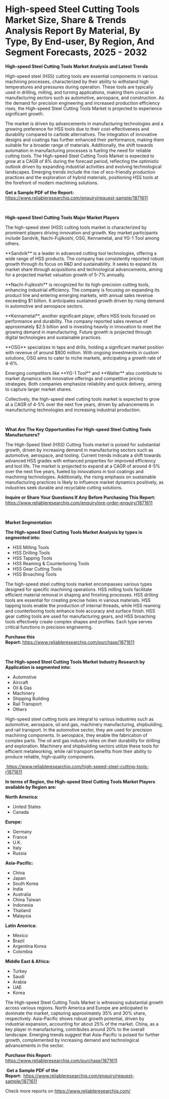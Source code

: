 <p><h1>High-speed Steel Cutting Tools Market Size, Share & Trends Analysis Report By Material, By Type, By End-user, By Region, And Segment Forecasts, 2025 - 2032</h1></p><p><strong>High-speed Steel Cutting Tools Market Analysis and Latest Trends</strong></p>
<p><p>High-speed steel (HSS) cutting tools are essential components in various machining processes, characterized by their ability to withstand high temperatures and pressures during operation. These tools are typically used in drilling, milling, and turning applications, making them crucial in manufacturing sectors such as automotive, aerospace, and construction. As the demand for precision engineering and increased production efficiency rises, the High-speed Steel Cutting Tools Market is projected to experience significant growth. </p><p>The market is driven by advancements in manufacturing technologies and a growing preference for HSS tools due to their cost-effectiveness and durability compared to carbide alternatives. The integration of innovative designs and coatings has further enhanced their performance, making them suitable for a broader range of materials. Additionally, the shift towards automation in manufacturing processes is fueling the need for reliable cutting tools. The High-speed Steel Cutting Tools Market is expected to grow at a CAGR of 8% during the forecast period, reflecting the optimistic outlook driven by expanding industrial activities and evolving technological landscapes. Emerging trends include the rise of eco-friendly production practices and the exploration of hybrid materials, positioning HSS tools at the forefront of modern machining solutions.</p></p>
<p><strong>Get a Sample PDF of the Report:&nbsp;</strong> <a href="https://www.reliableresearchiq.com/enquiry/request-sample/1871611?utm_campaign=2042&utm_medium=2&utm_source=Github&utm_content=ia&utm_term=28022025&utm_id=high-speed-steel-cutting-tools">https://www.reliableresearchiq.com/enquiry/request-sample/1871611</a></p>
<p>&nbsp;</p>
<p><strong>High-speed Steel Cutting Tools Major Market Players</strong></p>
<p><p>The high-speed steel (HSS) cutting tools market is characterized by prominent players driving innovation and growth. Key market participants include Sandvik, Nachi-Fujikoshi, OSG, Kennametal, and YG-1 Tool among others.</p><p>**Sandvik** is a leader in advanced cutting tool technologies, offering a wide range of HSS products. The company has consistently reported robust growth through its focus on R&D and sustainability. It seeks to expand its market share through acquisitions and technological advancements, aiming for a projected market valuation growth of 5-7% annually.</p><p>**Nachi-Fujikoshi** is recognized for its high-precision cutting tools, enhancing industrial efficiency. The company is focusing on expanding its product line and entering emerging markets, with annual sales revenue exceeding $1 billion. It anticipates sustained growth driven by rising demand in automotive and aerospace sectors.</p><p>**Kennametal**, another significant player, offers HSS tools focused on performance and durability. The company reported sales revenue of approximately $2.5 billion and is investing heavily in innovation to meet the growing demand in manufacturing. Future growth is projected through digital technologies and sustainable practices.</p><p>**OSG** specializes in taps and drills, holding a significant market position with revenue of around $800 million. With ongoing investments in custom solutions, OSG aims to cater to niche markets, anticipating a growth rate of 4-6%.</p><p>Emerging competitors like **YG-1 Tool** and **Walter** also contribute to market dynamics with innovative offerings and competitive pricing strategies. Both companies emphasize reliability and quick delivery, aiming to capture larger market shares.</p><p>Collectively, the high-speed steel cutting tools market is expected to grow at a CAGR of 4-5% over the next five years, driven by advancements in manufacturing technologies and increasing industrial production.</p></p>
<p>&nbsp;</p>
<p><strong>What Are The Key Opportunities For High-speed Steel Cutting Tools Manufacturers?</strong></p>
<p><p>The High-Speed Steel (HSS) Cutting Tools market is poised for substantial growth, driven by increasing demand in manufacturing sectors such as automotive, aerospace, and tooling. Current trends indicate a shift towards advanced HSS grades with enhanced properties for improved efficiency and tool life. The market is projected to expand at a CAGR of around 4-5% over the next five years, fueled by innovations in tool coatings and machining technologies. Additionally, the rising emphasis on sustainable manufacturing practices is likely to influence market dynamics positively, as industries seek durable and recyclable cutting solutions.</p></p>
<p><strong>Inquire or Share Your Questions If Any Before Purchasing This Report:</strong> <a href="https://www.reliableresearchiq.com/enquiry/pre-order-enquiry/1871611?utm_campaign=2042&utm_medium=2&utm_source=Github&utm_content=ia&utm_term=28022025&utm_id=high-speed-steel-cutting-tools">https://www.reliableresearchiq.com/enquiry/pre-order-enquiry/1871611</a></p>
<p>&nbsp;</p>
<p><strong>Market Segmentation</strong></p>
<p><strong>The High-speed Steel Cutting Tools Market Analysis by types is segmented into:</strong></p>
<p><ul><li>HSS Milling Tools</li><li>HSS Drilling Tools</li><li>HSS Tapping Tools</li><li>HSS Reaming & Counterboring Tools</li><li>HSS Gear Cutting Tools</li><li>HSS Broaching Tools</li></ul></p>
<p><p>The high-speed steel cutting tools market encompasses various types designed for specific machining operations. HSS milling tools facilitate efficient material removal in shaping and finishing processes. HSS drilling tools are essential for creating precise holes in various materials. HSS tapping tools enable the production of internal threads, while HSS reaming and counterboring tools enhance hole accuracy and surface finish. HSS gear cutting tools are used for manufacturing gears, and HSS broaching tools effectively create complex shapes and profiles. Each type serves critical functions in precision engineering.</p></p>
<p><strong>Purchase this Report:&nbsp;</strong><a href="https://www.reliableresearchiq.com/purchase/1871611?utm_campaign=2042&utm_medium=2&utm_source=Github&utm_content=ia&utm_term=28022025&utm_id=high-speed-steel-cutting-tools">https://www.reliableresearchiq.com/purchase/1871611</a></p>
<p>&nbsp;</p>
<p><strong>The High-speed Steel Cutting Tools Market Industry Research by Application is segmented into:</strong></p>
<p><ul><li>Automotive</li><li>Aircraft</li><li>Oil & Gas</li><li>Machinery</li><li>Shipping Building</li><li>Rail Transport</li><li>Others</li></ul></p>
<p><p>High-speed steel cutting tools are integral to various industries such as automotive, aerospace, oil and gas, machinery manufacturing, shipbuilding, and rail transport. In the automotive sector, they are used for precision machining components. In aerospace, they enable the fabrication of complex parts. The oil and gas industry relies on their durability for drilling and exploration. Machinery and shipbuilding sectors utilize these tools for efficient metalworking, while rail transport benefits from their ability to produce reliable, high-quality components.</p></p>
<p><a href="https://www.reliableresearchiq.com/high-speed-steel-cutting-tools-r1871611?utm_campaign=2042&utm_medium=2&utm_source=Github&utm_content=ia&utm_term=28022025&utm_id=high-speed-steel-cutting-tools">&nbsp;https://www.reliableresearchiq.com/high-speed-steel-cutting-tools-r1871611</a></p>
<p><strong>In terms of Region, the High-speed Steel Cutting Tools Market Players available by Region are:</strong></p>
<p>
    <p> <strong> North America: </strong>
        <ul>
            <li>United States</li>
            <li>Canada</li>
        </ul>
        </p> 
    <p> <strong> Europe: </strong>
        <ul>
            <li>Germany</li>
            <li>France</li>
            <li>U.K.</li>
            <li>Italy</li>
            <li>Russia</li>
        </ul>
        </p> 
    <p> <strong> Asia-Pacific: </strong>
        <ul>
            <li>China</li>
            <li>Japan</li>
            <li>South Korea</li>
            <li>India</li>
            <li>Australia</li>
            <li>China Taiwan</li>
            <li>Indonesia</li>
            <li>Thailand</li>
            <li>Malaysia</li>
        </ul>
        </p> 
    <p> <strong> Latin America: </strong>
        <ul>
            <li>Mexico</li>
            <li>Brazil</li>
            <li>Argentina Korea</li>
            <li>Colombia</li>
        </ul>
        </p> 
    <p> <strong> Middle East & Africa: </strong>
        <ul>
            <li>Turkey</li>
            <li>Saudi</li>
            <li>Arabia</li>
            <li>UAE</li>
            <li>Korea</li>
        </ul>
    </p>
    </p>
<p><p>The High-speed Steel Cutting Tools Market is witnessing substantial growth across various regions. North America and Europe are anticipated to dominate the market, capturing approximately 35% and 30% share, respectively. Asia-Pacific shows robust growth potential, driven by industrial expansion, accounting for about 25% of the market. China, as a key player in manufacturing, contributes around 20% to the overall landscape. Emerging trends suggest that Asia-Pacific is poised for further growth, complemented by increasing demand and technological advancements in the sector.</p></p>
<p><strong>Purchase this Report: </strong><a href="https://www.reliableresearchiq.com/purchase/1871611?utm_campaign=2042&utm_medium=2&utm_source=Github&utm_content=ia&utm_term=28022025&utm_id=high-speed-steel-cutting-tools">https://www.reliableresearchiq.com/purchase/1871611</a></p>
<p>&nbsp;<strong>Get a Sample PDF of the Report:&nbsp;&nbsp;</strong><a href="https://www.reliableresearchiq.com/enquiry/request-sample/1871611?utm_campaign=2042&utm_medium=2&utm_source=Github&utm_content=ia&utm_term=28022025&utm_id=high-speed-steel-cutting-tools">https://www.reliableresearchiq.com/enquiry/request-sample/1871611</a></p>
<p><strong></strong></p>
<p>Check more reports on <a href="https://www.reliableresearchiq.com/?utm_campaign=2042&utm_medium=2&utm_source=Github&utm_content=ia&utm_term=28022025&utm_id=high-speed-steel-cutting-tools">https://www.reliableresearchiq.com/</a></p>